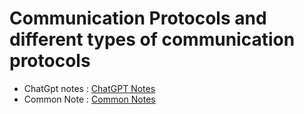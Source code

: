 <h1>Communication Protocols and different types of communication protocols</h1>
<ul>
  <li>
    ChatGpt notes : <a href="https://chatgpt.com/share/68932969-536c-8006-8df8-4d88d10d5124" target="_blank">ChatGPT Notes</a>
  </li>
  <li>
    Common Note : <a href="https://heyashu.in/digital-garden/notes/front-end-design-system/communication-protocols" target="_blank">Common Notes</a>
  </li>
</ul>